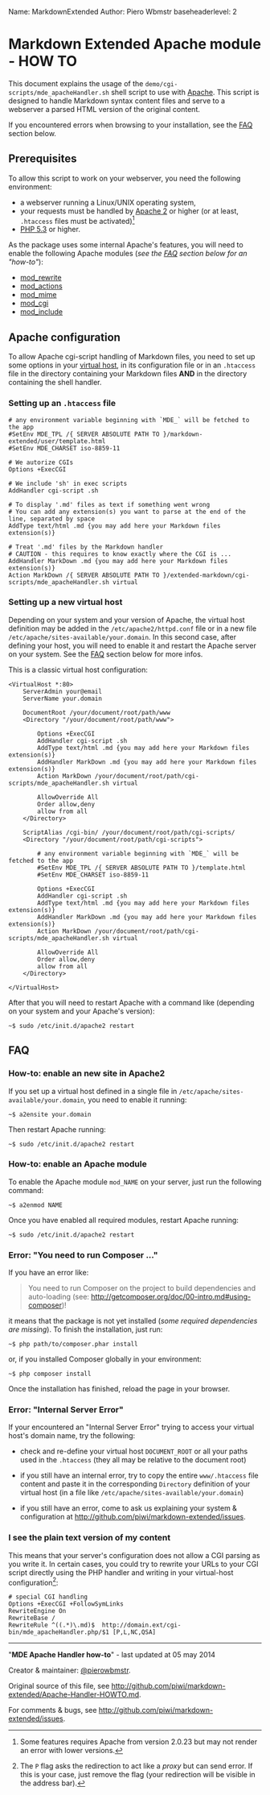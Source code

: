 Name:       MarkdownExtended
Author:     Piero Wbmstr
baseheaderlevel: 2

Markdown Extended Apache module - HOW TO
========================================

This document explains the usage of the `demo/cgi-scripts/mde_apacheHandler.sh` shell
script to use with [Apache](http://www.apache.org/). This script is designed to handle
Markdown syntax content files and serve to a webserver a parsed HTML version of the
original content.

If you encountered errors when browsing to your installation, see the [FAQ](#faq) section below.


## Prerequisites

To allow this script to work on your webserver, you need the following environment:

-   a webserver running a Linux/UNIX operating system,
-   your requests must be handled by [Apache 2](http://httpd.apache.org/) or higher
    (or at least, `.htaccess` files must be activated)[^1]
-   [PHP 5.3](http://php.net/) or higher.

As the package uses some internal Apache's features, you will need to enable the following
Apache modules (*see the [FAQ](#faq) section below for an "how-to"*):

-   [mod_rewrite](http://httpd.apache.org/docs/2.2/en/mod/mod_rewrite.html)
-   [mod_actions](http://httpd.apache.org/docs/trunk/en/mod/mod_actions.html)
-   [mod_mime](http://httpd.apache.org/docs/2.2/en/mod/mod_mime.html)
-   [mod_cgi](http://httpd.apache.org/docs/2.2/en/mod/mod_cgi.html)
-   [mod_include](http://httpd.apache.org/docs/2.2/mod/mod_include.html)


## Apache configuration

To allow Apache cgi-script handling of Markdown files, you need to set up some options in
your [virtual host](http://httpd.apache.org/docs/2.2/en/vhosts/), in its configuration file
or in an `.htaccess` file in the directory containing your Markdown files **AND** in the 
directory containing the shell handler.

### Setting up an `.htaccess` file

    # any environment variable beginning with `MDE_` will be fetched to the app
    #SetEnv MDE_TPL /{ SERVER ABSOLUTE PATH TO }/markdown-extended/user/template.html
    #SetEnv MDE_CHARSET iso-8859-11

    # We autorize CGIs
    Options +ExecCGI

    # We include 'sh' in exec scripts
    AddHandler cgi-script .sh

    # To display '.md' files as text if something went wrong
    # You can add any extension(s) you want to parse at the end of the line, separated by space
    AddType text/html .md {you may add here your Markdown files extension(s)}

    # Treat '.md' files by the Markdown handler
    # CAUTION - this requires to know exactly where the CGI is ...
    AddHandler MarkDown .md {you may add here your Markdown files extension(s)}
    Action MarkDown /{ SERVER ABSOLUTE PATH TO }/extended-markdown/cgi-scripts/mde_apacheHandler.sh virtual


### Setting up a new virtual host

Depending on your system and your version of Apache, the virtual host definition may be added
in the `/etc/apache2/httpd.conf` file or in a new file `/etc/apache/sites-available/your.domain`.
In this second case, after defining your host, you will need to enable it and restart the
Apache server on your system. See the [FAQ](#faq) section below for more infos.

This is a classic virtual host configuration:

    <VirtualHost *:80>
        ServerAdmin your@email
        ServerName your.domain
    
        DocumentRoot /your/document/root/path/www
        <Directory "/your/document/root/path/www">

            Options +ExecCGI
            AddHandler cgi-script .sh
            AddType text/html .md {you may add here your Markdown files extension(s)}
            AddHandler MarkDown .md {you may add here your Markdown files extension(s)}
            Action MarkDown /your/document/root/path/cgi-scripts/mde_apacheHandler.sh virtual

            AllowOverride All
            Order allow,deny
            allow from all
        </Directory>
    
        ScriptAlias /cgi-bin/ /your/document/root/path/cgi-scripts/
        <Directory "/your/document/root/path/cgi-scripts">

            # any environment variable beginning with `MDE_` will be fetched to the app
            #SetEnv MDE_TPL /{ SERVER ABSOLUTE PATH TO }/template.html
            #SetEnv MDE_CHARSET iso-8859-11

            Options +ExecCGI
            AddHandler cgi-script .sh
            AddType text/html .md {you may add here your Markdown files extension(s)}
            AddHandler MarkDown .md {you may add here your Markdown files extension(s)}
            Action MarkDown /your/document/root/path/cgi-scripts/mde_apacheHandler.sh virtual

            AllowOverride All
            Order allow,deny
            allow from all
        </Directory>    

    </VirtualHost>

After that you will need to restart Apache with a command like (depending on your
system and your Apache's version):

    ~$ sudo /etc/init.d/apache2 restart


## FAQ

### How-to: enable an new site in Apache2

If you set up a virtual host defined in a single file in `/etc/apache/sites-available/your.domain`,
you need to enable it running:

    ~$ a2ensite your.domain

Then restart Apache running:

    ~$ sudo /etc/init.d/apache2 restart

### How-to: enable an Apache module

To enable the Apache module `mod_NAME` on your server, just run the following command:

    ~$ a2enmod NAME

Once you have enabled all required modules, restart Apache running:

    ~$ sudo /etc/init.d/apache2 restart

### Error: "You need to run Composer ..."

If you have an error like:

>    You need to run Composer on the project to build dependencies and auto-loading
>    (see: http://getcomposer.org/doc/00-intro.md#using-composer)!

it means that the package is not yet installed (*some required dependencies are missing*).
To finish the installation, just run:

    ~$ php path/to/composer.phar install

or, if you installed Composer globally in your environment:

    ~$ php composer install

Once the installation has finished, reload the page in your browser.

### Error: "Internal Server Error"

If your encountered an "Internal Server Error" trying to access your 
virtual host's domain name, try the following:

-   check and re-define your virtual host `DOCUMENT_ROOT` or all your paths used in the 
    `.htaccess` (they all may be relative to the document root)

-   if you still have an internal error, try to copy the entire `www/.htaccess` file content
    and paste it in the corresponding `Directory` definition of your virtual host (in a file
    like `/etc/apache/sites-available/your.domain`)

-   if you still have an error, come to ask us explaining your system & configuration at
    <http://github.com/piwi/markdown-extended/issues>.

### I see the plain text version of my content

This means that your server's configuration does not allow a CGI parsing as you write it.
In certain cases, you could try to rewrite your URLs to your CGI script directly using the
PHP handler and writing in your virtual-host configuration[^2]:

    # special CGI handling
    Options +ExecCGI +FollowSymLinks
    RewriteEngine On
    RewriteBase /
    RewriteRule ^((.*)\.md)$  http://domain.ext/cgi-bin/mde_apacheHandler.php/$1 [P,L,NC,QSA]



[^1]: Some features requires Apache from version 2.0.23 but may not render an error with
lower versions.

[^2]: The `P` flag asks the redirection to act like a *proxy* but can send error. If this is
your case, just remove the flag (your redirection will be visible in the address bar).


----
"**MDE Apache Handler how-to**" - last updated at 05 may 2014

Creator & maintainer: [@pierowbmstr](http://e-piwi.fr/).

Original source of this file, see <http://github.com/piwi/markdown-extended/Apache-Handler-HOWTO.md>.

For comments & bugs, see <http://github.com/piwi/markdown-extended/issues>.
